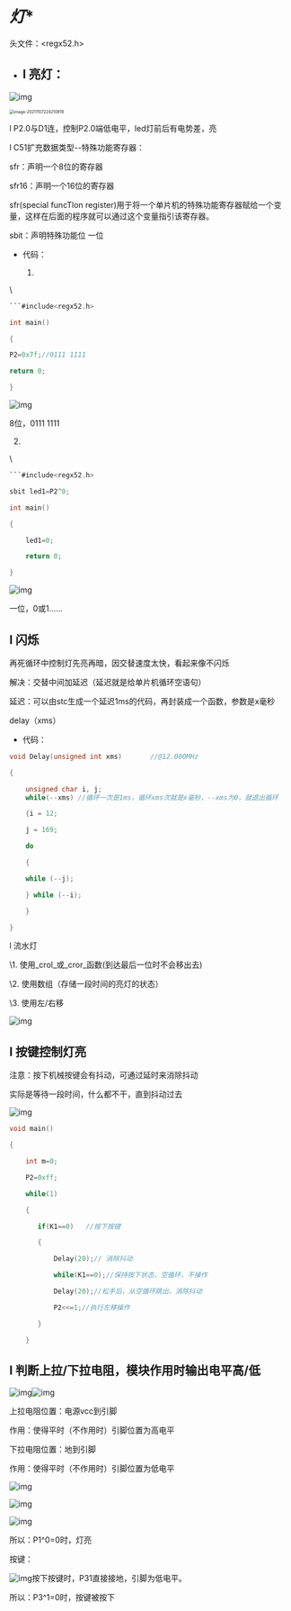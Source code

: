 # *灯**

头文件：<regx52.h>

- ## l 亮灯：



![img](file:///C:/Users/5700h/AppData/Local/Temp/msohtmlclip1/01/clip_image004.jpg)

<img src="C:\Users\5700h\AppData\Roaming\Typora\typora-user-images\image-20211107224210819.png" alt="image-20211107224210819" style="zoom:50%;" />

l P2.0与D1连，控制P2.0端低电平，led灯前后有电势差，亮

l C51扩充数据类型--特殊功能寄存器：

sfr：声明一个8位的寄存器

sfr16：声明一个16位的寄存器

sfr(special funcTlon register)用于将一个单片机的特殊功能寄存器赋给一个变量，这样在后面的程序就可以通过这个变量指引该寄存器。

sbit：声明特殊功能位 一位

- 代码：

  1.

\

~~~c
```#include<regx52.h>

int main()

{

P2=0x7f;//0111 1111

return 0;

}
~~~

![img](file:///C:/Users/5700h/AppData/Local/Temp/msohtmlclip1/01/clip_image008.jpg)

8位，0111 1111

 

2.

\

~~~c
```#include<regx52.h>

sbit led1=P2^0;

int main()

{

	led1=0;

	return 0;

}


~~~

![img](file:///C:/Users/5700h/AppData/Local/Temp/msohtmlclip1/01/clip_image010.jpg)

一位，0或1……

## l 闪烁

再死循环中控制灯先亮再暗，因交替速度太快，看起来像不闪烁

解决：交替中间加延迟（延迟就是给单片机循环空语句）

延迟：可以由stc生成一个延迟1ms的代码，再封装成一个函数，参数是x毫秒

delay（xms）

- 代码：

 

```c
void Delay(unsigned int xms)       //@12.000MHz 

{

	unsigned char i, j;
	while(--xms) //循环一次是1ms，循环xms次就是x毫秒，--xms为0，就退出循环

	{i = 12;

	j = 169;

	do

	{

	while (--j);

	} while (--i);

	}

}
```

l 流水灯

\1.    使用_crol_或_cror_函数(到达最后一位时不会移出去)

\2.    使用数组（存储一段时间的亮灯的状态）

\3.    使用左/右移

![img](file:///C:/Users/5700h/AppData/Local/Temp/msohtmlclip1/01/clip_image012.jpg)

## l 按键控制灯亮

注意：按下机械按键会有抖动，可通过延时来消除抖动

实际是等待一段时间，什么都不干，直到抖动过去

![img](file:///C:/Users/5700h/AppData/Local/Temp/msohtmlclip1/01/clip_image014.jpg)

 

```c
void main()

{

    int m=0;

    P2=0xff;

    while(1)

    {

       if(K1==0)   //按下按键

       {

           Delay(20);// 消除抖动

           while(K1==0);//保持按下状态，空循环，不操作

           Delay(20);//松手后，从空循环跳出，消除抖动

           P2<<=1;//执行左移操作

       }   

    }
```

## l 判断上拉/下拉电阻，模块作用时输出电平高/低

![img](file:///C:/Users/5700h/AppData/Local/Temp/msohtmlclip1/01/clip_image016.jpg)![img](file:///C:/Users/5700h/AppData/Local/Temp/msohtmlclip1/01/clip_image018.jpg)

上拉电阻位置：电源vcc到引脚

作用：使得平时（不作用时）引脚位置为高电平

下拉电阻位置：地到引脚

作用：使得平时（不作用时）引脚位置为低电平

![img](file:///C:/Users/5700h/AppData/Local/Temp/msohtmlclip1/01/clip_image020.jpg)

![img](file:///C:/Users/5700h/AppData/Local/Temp/msohtmlclip1/01/clip_image022.jpg)

 

![img](file:///C:/Users/5700h/AppData/Local/Temp/msohtmlclip1/01/clip_image024.jpg)

所以：P1^0=0时，灯亮

按键：

![img](file:///C:/Users/5700h/AppData/Local/Temp/msohtmlclip1/01/clip_image026.jpg)按下按键时，P31直接接地，引脚为低电平。

所以：P3^1=0时，按键被按下

 